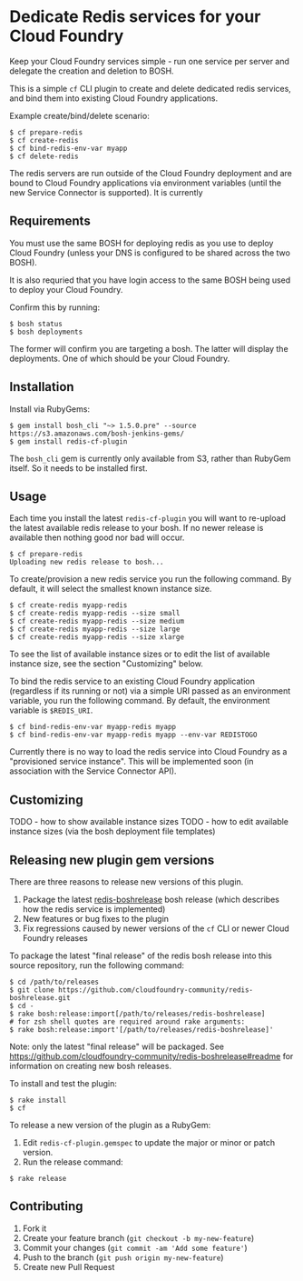 # Dedicate Redis services for your Cloud Foundry

Keep your Cloud Foundry services simple - run one service per server and delegate the creation and deletion to BOSH.

This is a simple `cf` CLI plugin to create and delete dedicated redis services, and bind them into existing Cloud Foundry applications.

Example create/bind/delete scenario:

```
$ cf prepare-redis
$ cf create-redis
$ cf bind-redis-env-var myapp
$ cf delete-redis
```

The redis servers are run outside of the Cloud Foundry deployment and are bound to Cloud Foundry applications via environment variables (until the new Service Connector is supported). It is currently

## Requirements

You must use the same BOSH for deploying redis as you use to deploy Cloud Foundry (unless your DNS is configured to be shared across the two BOSH).

It is also requried that you have login access to the same BOSH being used to deploy your Cloud Foundry.

Confirm this by running:

```
$ bosh status
$ bosh deployments
```

The former will confirm you are targeting a bosh. The latter will display the deployments. One of which should be your Cloud Foundry.

## Installation

Install via RubyGems:

```
$ gem install bosh_cli "~> 1.5.0.pre" --source https://s3.amazonaws.com/bosh-jenkins-gems/ 
$ gem install redis-cf-plugin
```

The `bosh_cli` gem is currently only available from S3, rather than RubyGem itself. So it needs to be installed first.

## Usage

Each time you install the latest `redis-cf-plugin` you will want to re-upload the latest available redis release to your bosh. If no newer release is available then nothing good nor bad will occur.

```
$ cf prepare-redis
Uploading new redis release to bosh...
```

To create/provision a new redis service you run the following command. By default, it will select the smallest known instance size.

```
$ cf create-redis myapp-redis
$ cf create-redis myapp-redis --size small
$ cf create-redis myapp-redis --size medium
$ cf create-redis myapp-redis --size large
$ cf create-redis myapp-redis --size xlarge
```

To see the list of available instance sizes or to edit the list of available instance size, see the section "Customizing" below.

To bind the redis service to an existing Cloud Foundry application (regardless if its running or not) via a simple URI passed as an environment variable, you run the following command. By default, the environment variable is `$REDIS_URI`.

```
$ cf bind-redis-env-var myapp-redis myapp
$ cf bind-redis-env-var myapp-redis myapp --env-var REDISTOGO
```

Currently there is no way to load the redis service into Cloud Foundry as a "provisioned service instance". This will be implemented soon (in association with the Service Connector API).

## Customizing

TODO - how to show available instance sizes
TODO - how to edit available instance sizes (via the bosh deployment file templates)

## Releasing new plugin gem versions

There are three reasons to release new versions of this plugin.

1. Package the latest [redis-boshrelease](https://github.com/cloudfoundry-community/redis-boshrelease) bosh release (which describes how the redis service is implemented)
2. New features or bug fixes to the plugin
3. Fix regressions caused by newer versions of the `cf` CLI or newer Cloud Foundry releases

To package the latest "final release" of the redis bosh release into this source repository, run the following command:

```
$ cd /path/to/releases
$ git clone https://github.com/cloudfoundry-community/redis-boshrelease.git
$ cd -
$ rake bosh:release:import[/path/to/releases/redis-boshrelease]
# for zsh shell quotes are required around rake arguments:
$ rake bosh:release:import'[/path/to/releases/redis-boshrelease]'
```

Note: only the latest "final release" will be packaged. See https://github.com/cloudfoundry-community/redis-boshrelease#readme for information on creating new bosh releases.

To install and test the plugin:

```
$ rake install
$ cf
```

To release a new version of the plugin as a RubyGem:

1. Edit `redis-cf-plugin.gemspec` to update the major or minor or patch version.
2. Run the release command:

```
$ rake release
```

## Contributing

1. Fork it
2. Create your feature branch (`git checkout -b my-new-feature`)
3. Commit your changes (`git commit -am 'Add some feature'`)
4. Push to the branch (`git push origin my-new-feature`)
5. Create new Pull Request

